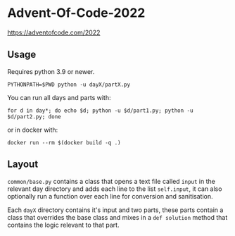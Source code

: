# Advent-Of-Code-2022
https://adventofcode.com/2022

## Usage

Requires python 3.9 or newer.

```shell
PYTHONPATH=$PWD python -u dayX/partX.py
```

You can run all days and parts with:
```shell
for d in day*; do echo $d; python -u $d/part1.py; python -u $d/part2.py; done
```

or in docker with:
```shell
docker run --rm $(docker build -q .)
```


## Layout

`common/base.py` contains a class that opens a text file called `input` in the relevant day directory and adds each line to the list `self.input`, it can also optionally run a function over each line for conversion and sanitisation.

Each `dayX` directory contains it's input and two parts, these parts contain a class that overrides the base class and mixes in a `def solution` method that contains the logic relevant to that part.